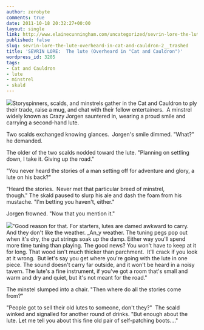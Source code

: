 ```yaml
---
author: zerobyte
comments: true
date: 2011-10-18 20:32:27+00:00
layout: single
link: http://www.elainecunningham.com/uncategorized/sevrin-lore-the-lute-overheard-in-cat-and-cauldron-2__trashed/
published: false
slug: sevrin-lore-the-lute-overheard-in-cat-and-cauldron-2__trashed
title: 'SEVRIN LORE:  The lute (Overheard in "Cat and Cauldron")'
wordpress_id: 3205
tags:
- Cat and Cauldron
- lute
- minstrel
- skald
---
```


[![](http://www.elainecunningham.com/wp-content/uploads/2011/10/untitled-300x225.png)](http://www.elainecunningham.com/wp-content/uploads/2011/10/untitled.png)Storyspinners, scalds, and minstrels gather in the Cat and Cauldron to ply their trade, raise a mug, and chat with their fellow entertainers.  A minstrel widely known as Crazy Jorgen sauntered in, wearing a proud smile and carrying a second-hand lute.

Two scalds exchanged knowing glances.  Jorgen's smile dimmed. "What?" he demanded.

The older of the two scalds nodded toward the lute. "Planning on settling down, I take it. Giving up the road."

"You never heard the stories of a man setting off for adventure and glory, a lute on his back?"

"Heard the stories.  Never met that particular breed of minstrel, though." The skald paused to slurp his ale and dash the foam from his mustache. "I'm betting you haven't, either."

Jorgen frowned. "Now that you mention it."

[](http://www.elainecunningham.com/wp-content/uploads/2011/10/Renaissancelaute%20Schuelermodell%2010c%20-%20Rueck%20Ansicht.jpg)[![](http://www.elainecunningham.com/wp-content/uploads/2011/10/ren-lute-147x300.jpg)](http://www.elainecunningham.com/wp-content/uploads/2011/10/ren-lute.jpg)"Good reason for that. For starters, lutes are damed awkward to carry. And they don't like the weather. _An_y weather. The tuning pegs pop out when it's dry, the gut strings soak up the damp. Either way you'll spend more time tuning than playing. The good news? You won't have to keep at it for long. That wood isn't much thicker than parchment.  It'll crack if you look at it wrong.  But let's say you get where you're going with the lute in one piece. The sound doesn't carry far outside, and it won't be heard in a noisy tavern. The lute's a fine instrument, if you've got a room that's small and warm and dry and quiet, but it's not meant for the road."

The minstel slumped into a chair. "Then where do all the stories come from?"

"People got to sell their old lutes to someone, don't they?"  The scald winked and signalled for another round of drinks. "But enough about the lute. Let me tell you about this fine old pair of self-patching boots...."
